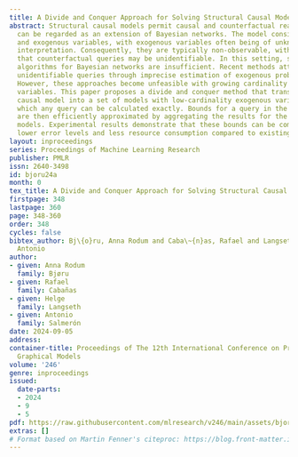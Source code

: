 ```yaml
---
title: A Divide and Conquer Approach for Solving Structural Causal Models
abstract: Structural causal models permit causal and counterfactual reasoning, and
  can be regarded as an extension of Bayesian networks. The model consists of endogenous
  and exogenous variables, with exogenous variables often being of unknown semantic
  interpretation. Consequently, they are typically non-observable, with the result
  that counterfactual queries may be unidentifiable. In this setting, standard inference
  algorithms for Bayesian networks are insufficient. Recent methods attempt to bound
  unidentifiable queries through imprecise estimation of exogenous probabilities.
  However, these approaches become unfeasible with growing cardinality of the exogenous
  variables. This paper proposes a divide and conquer method that transforms a general
  causal model into a set of models with low-cardinality exogenous variables, for
  which any query can be calculated exactly. Bounds for a query in the original model
  are then efficiently approximated by aggregating the results for the set of smaller
  models. Experimental results demonstrate that these bounds can be computed with
  lower error levels and less resource consumption compared to existing methods.
layout: inproceedings
series: Proceedings of Machine Learning Research
publisher: PMLR
issn: 2640-3498
id: bjoru24a
month: 0
tex_title: A Divide and Conquer Approach for Solving Structural Causal Models
firstpage: 348
lastpage: 360
page: 348-360
order: 348
cycles: false
bibtex_author: Bj\{o}ru, Anna Rodum and Caba\~{n}as, Rafael and Langseth, Helge and Salmer\'{o}n,
  Antonio
author:
- given: Anna Rodum
  family: Bjøru
- given: Rafael
  family: Cabañas
- given: Helge
  family: Langseth
- given: Antonio
  family: Salmerón
date: 2024-09-05
address:
container-title: Proceedings of The 12th International Conference on Probabilistic
  Graphical Models
volume: '246'
genre: inproceedings
issued:
  date-parts:
  - 2024
  - 9
  - 5
pdf: https://raw.githubusercontent.com/mlresearch/v246/main/assets/bjoru24a/bjoru24a.pdf
extras: []
# Format based on Martin Fenner's citeproc: https://blog.front-matter.io/posts/citeproc-yaml-for-bibliographies/
---
```

